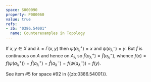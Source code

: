 ```yaml
---
space: S000090
property: P000060
value: true
refs:
- zb: "0386.54001"
  name: Counterexamples in Topology
---
```


If $x,y \in X$ and $\lambda = \Gamma(x,y)$ then $\psi(a^+_\lambda)=x$ and  $\psi(a^-_\lambda)=y$. But $\hat{f}$ is continuous on $A$ and hence on $A_\lambda$ so $\hat{f}(a^+_\lambda) = \hat{f}(a^-_\lambda)$, whence $f(x) = f(\psi(a^+_\lambda)) = \hat{f}(a^+_\lambda) = \hat{f}(a^-_\lambda) = f(\psi(a^-_\lambda)) = f(y)$.

See item #5 for space #92 in {{zb:0386.54001}}.
